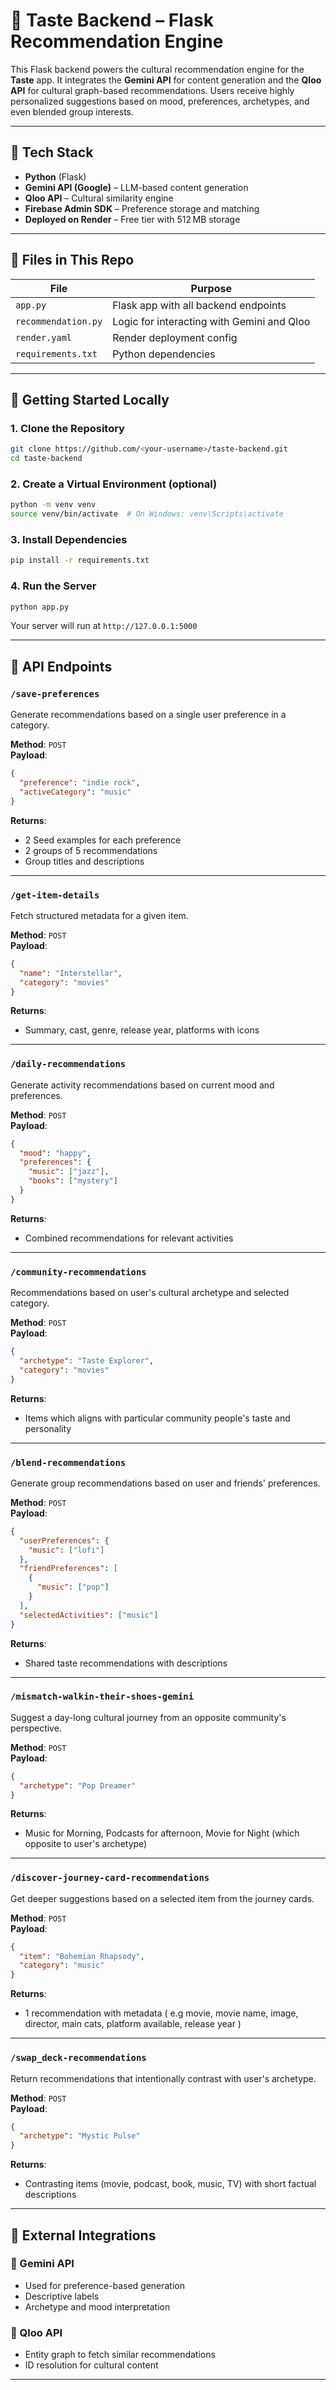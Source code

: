 # 🧠 Taste Backend – Flask Recommendation Engine

This Flask backend powers the cultural recommendation engine for the **Taste** app. It integrates the **Gemini API** for content generation and the **Qloo API** for cultural graph-based recommendations. Users receive highly personalized suggestions based on mood, preferences, archetypes, and even blended group interests.

---

## 🔧 Tech Stack

- **Python** (Flask)
- **Gemini API (Google)** – LLM-based content generation
- **Qloo API** – Cultural similarity engine
- **Firebase Admin SDK** – Preference storage and matching
- **Deployed on Render** – Free tier with 512 MB storage

---

## 📁 Files in This Repo

| File               | Purpose                                      |
|--------------------|----------------------------------------------|
| `app.py`           | Flask app with all backend endpoints         |
| `recommendation.py`| Logic for interacting with Gemini and Qloo   |
| `render.yaml`      | Render deployment config                     |
| `requirements.txt` | Python dependencies                          |

---

## 🚀 Getting Started Locally

### 1. Clone the Repository

```bash
git clone https://github.com/<your-username>/taste-backend.git
cd taste-backend
```

### 2. Create a Virtual Environment (optional)

```bash
python -m venv venv
source venv/bin/activate  # On Windows: venv\Scripts\activate
```

### 3. Install Dependencies

```bash
pip install -r requirements.txt
```

### 4. Run the Server

```bash
python app.py
```

Your server will run at `http://127.0.0.1:5000`

---

## 🔌 API Endpoints

### `/save-preferences`  
Generate recommendations based on a single user preference in a category.

**Method**: `POST`  
**Payload**:

```json
{
  "preference": "indie rock",
  "activeCategory": "music"
}
```

**Returns**:
- 2 Seed examples for each preference
- 2 groups of 5 recommendations
- Group titles and descriptions

---

### `/get-item-details`  
Fetch structured metadata for a given item.

**Method**: `POST`  
**Payload**:

```json
{
  "name": "Interstellar",
  "category": "movies"
}
```

**Returns**:
- Summary, cast, genre, release year, platforms with icons

---

### `/daily-recommendations`  
Generate activity recommendations based on current mood and preferences.

**Method**: `POST`  
**Payload**:

```json
{
  "mood": "happy",
  "preferences": {
    "music": ["jazz"],
    "books": ["mystery"]
  }
}
```

**Returns**:
- Combined recommendations for relevant activities

---

### `/community-recommendations`  
Recommendations based on user's cultural archetype and selected category.

**Method**: `POST`  
**Payload**:

```json
{
  "archetype": "Taste Explorer",
  "category": "movies"
}
```

**Returns**:
- Items which aligns with particular community people's taste and personality  

---

### `/blend-recommendations`  
Generate group recommendations based on user and friends' preferences.

**Method**: `POST`  
**Payload**:

```json
{
  "userPreferences": {
    "music": ["lofi"]
  },
  "friendPreferences": [
    {
      "music": ["pop"]
    }
  ],
  "selectedActivities": ["music"]
}
```

**Returns**:
- Shared taste recommendations with descriptions

---

### `/mismatch-walkin-their-shoes-gemini`  
Suggest a day-long cultural journey from an opposite community's perspective.

**Method**: `POST`  
**Payload**:

```json
{
  "archetype": "Pop Dreamer"
}
```

**Returns**:
- Music for Morning, Podcasts for afternoon, Movie for Night (which opposite to user's archetype)

---

### `/discover-journey-card-recommendations`  
Get deeper suggestions based on a selected item from the journey cards.

**Method**: `POST`  
**Payload**:

```json
{
  "item": "Bohemian Rhapsody",
  "category": "music"
}
```

**Returns**:
- 1 recommendation with metadata ( e.g movie, movie name, image, director, main cats, platform available, release year )

---

### `/swap_deck-recommendations`  
Return recommendations that intentionally contrast with user's archetype.

**Method**: `POST`  
**Payload**:

```json
{
  "archetype": "Mystic Pulse"
}
```

**Returns**:
- Contrasting items (movie, podcast, book, music, TV) with short factual descriptions

---

## 📡 External Integrations

### 🔷 Gemini API
- Used for preference-based generation
- Descriptive labels
- Archetype and mood interpretation

### 🔶 Qloo API
- Entity graph to fetch similar recommendations
- ID resolution for cultural content

---


